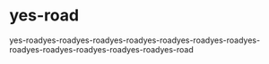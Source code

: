 # yes-road
yes-roadyes-roadyes-roadyes-roadyes-roadyes-roadyes-roadyes-roadyes-roadyes-roadyes-roadyes-roadyes-road
